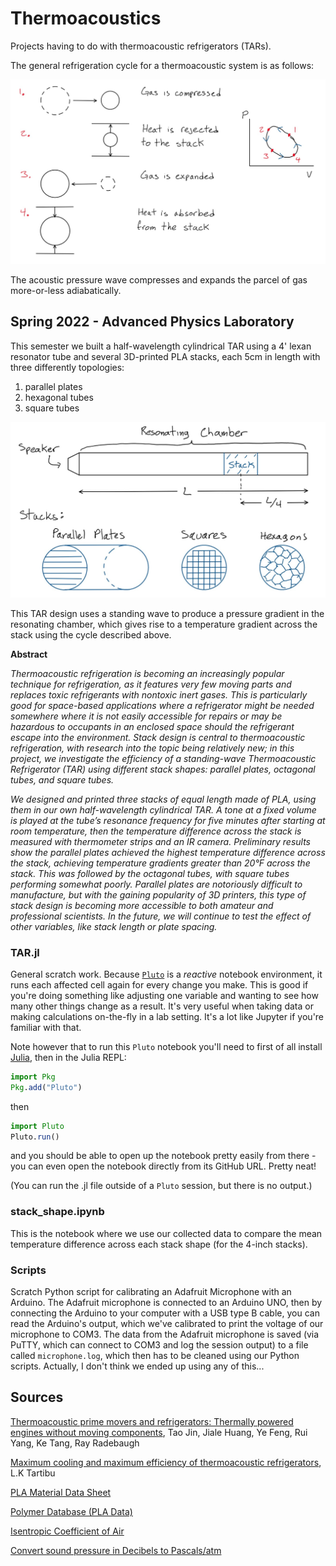 # Thermoacoustics
Projects having to do with thermoacoustic refrigerators (TARs).

The general refrigeration cycle for a thermoacoustic system is as follows:

<img src="images/PVCycle.jpg" width="660" margin="auto" />

The acoustic pressure wave compresses and expands the parcel of gas more-or-less adiabatically.

## Spring 2022 - Advanced Physics Laboratory
This semester we built a half-wavelength cylindrical TAR using a 4' lexan resonator tube and several 3D-printed PLA stacks, each 5cm in length with three differently topologies:

1. parallel plates
2. hexagonal tubes
3. square tubes

<img src="images/TAR_design.jpg" width="660" />

This TAR design uses a standing wave to produce a pressure gradient in the resonating chamber, which gives rise to a temperature gradient across the stack using the cycle described above.

**Abstract**

*Thermoacoustic refrigeration is becoming an increasingly popular technique for refrigeration, as it features very few moving parts and replaces toxic refrigerants with nontoxic inert gases. This is particularly good for space-based applications where a refrigerator might be needed somewhere where it is not easily accessible for repairs or may be hazardous to occupants in an enclosed space should the refrigerant escape into the environment. Stack design is central to thermoacoustic refrigeration, with research into the topic being relatively new; in this project, we investigate the efficiency of a standing-wave Thermoacoustic Refrigerator (TAR) using different stack shapes: parallel plates, octagonal tubes, and square tubes.*

*We designed and printed three stacks of equal length made of PLA, using them in our own half-wavelength cylindrical TAR. A tone at a fixed volume is played at the tube’s resonance frequency for five minutes after starting at room temperature, then the temperature difference across the stack is measured with thermometer strips and an IR camera. Preliminary results show the parallel plates achieved the highest temperature difference across the stack, achieving temperature gradients greater than 20°F across the stack. This was followed by the octagonal tubes, with square tubes performing somewhat poorly. Parallel plates are notoriously difficult to manufacture, but with the gaining popularity of 3D printers, this type of stack design is becoming more accessible to both amateur and professional scientists. In the future, we will continue to test the effect of other variables, like stack length or plate spacing.*

### TAR.jl
General scratch work. Because [`Pluto`](https://www.juliapackages.com/p/pluto) is a *reactive* notebook environment, it runs each affected cell again for every change you make. This is good if you're doing something like adjusting one variable and wanting to see how many other things change as a result. It's very useful when taking data or making calculations on-the-fly in a lab setting. It's a lot like Jupyter if you're familiar with that.

Note however that to run this `Pluto` notebook you'll need to first of all install [Julia](https://julialang.org/downloads/), then in the Julia REPL:

```julia
import Pkg
Pkg.add("Pluto")
```

then

```julia
import Pluto
Pluto.run()
```

and you should be able to open up the notebook pretty easily from there - you can even open the notebook directly from its GitHub URL. Pretty neat!

(You can run the .jl file outside of a `Pluto` session, but there is no output.)

### stack_shape.ipynb
This is the notebook where we use our collected data to compare the mean temperature difference across each stack shape (for the 4-inch stacks).

### Scripts
Scratch Python script for calibrating an Adafruit Microphone with an Arduino. The Adafruit microphone is connected to an Arduino UNO, then by connecting the Arduino to your computer with a USB type B cable, you can read the Arduino's output, which we've calibrated to print the voltage of our microphone to COM3. The data from the Adafruit microphone is saved (via PuTTY, which can connect to COM3 and log the session output) to a file called `microphone.log`, which then has to be cleaned using our Python scripts. Actually, I don't think we ended up using any of this...

## Sources

[Thermoacoustic prime movers and refrigerators: Thermally powered engines without moving components](https://trc.nist.gov/cryogenics/Papers/Review/2015-Thermoacoustic_Prime_Movers_and_Refrigerators.pdf), Tao Jin, Jiale Huang, Ye Feng, Rui Yang, Ke Tang, Ray Radebaugh

[Maximum cooling and maximum efficiency of thermoacoustic refrigerators](https://link.springer.com/article/10.1007/s00231-015-1599-y), L.K Tartibu

[PLA Material Data Sheet](https://www.sd3d.com/wp-content/uploads/2017/06/MaterialTDS-PLA_01.pdf)

[Polymer Database (PLA Data)](https://polymerdatabase.com/polymers/polylacticacid.html)

[Isentropic Coefficient of Air](https://www.powderprocess.net/Tools_html/Data_Diagrams/Tools_isentropic_coefficients.html)

[Convert sound pressure in Decibels to Pascals/atm](https://www.translatorscafe.com/unit-converter/en-US/sound-pressure-level/2-9/pascal-sound%20pressure%20level%20in%20decibels/)

